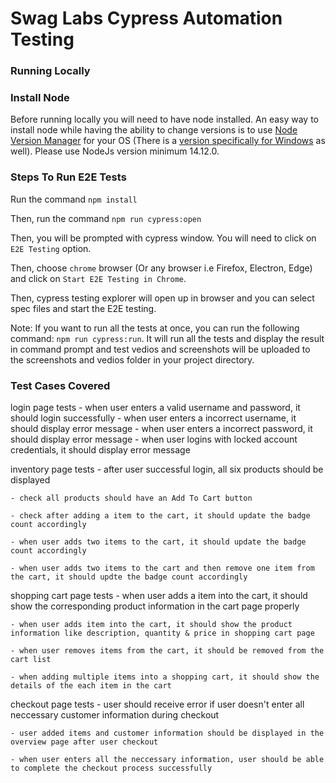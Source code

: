 # Swag Labs Cypress Automation Testing

### Running Locally

### Install Node

Before running locally you will need to have node installed. An easy way to install node while having the ability to change versions is to use [Node Version Manager](https://github.com/nvm-sh/nvm#installing-and-updating) for your OS (There is a [version specifically for Windows](https://github.com/coreybutler/nvm-windows) as well). Please use NodeJs version minimum 14.12.0.


### Steps To Run E2E Tests

Run the command `npm install`

Then, run the command `npm run cypress:open`

Then, you will be prompted with cypress window. You will need to click on `E2E Testing` option.

Then, choose `chrome` browser (Or any browser i.e Firefox, Electron, Edge) and click on `Start E2E Testing in Chrome`.

Then, cypress testing explorer will open up in browser and you can select spec files and start the E2E testing.


Note: If you want to run all the tests at once, you can run the following command: `npm run cypress:run`. It will run all the tests and display the result in command prompt and test vedios and screenshots will be uploaded to the screenshots and vedios folder in your project directory.


### Test Cases Covered

login page tests
    - when user enters a valid username and password, it should login successfully 
    - when user enters a incorrect username, it should display error message 
    - when user enters a incorrect password, it should display error message 
    - when user logins with locked account credentials, it should display error message


 inventory page tests
    - after user successful login, all six products should be displayed 

    - check all products should have an Add To Cart button 

    - check after adding a item to the cart, it should update the badge count accordingly 

    - when user adds two items to the cart, it should update the badge count accordingly 

    - when user adds two items to the cart and then remove one item from the cart, it should updte the badge count accordingly 


  shopping cart page tests
    - when user adds a item into the cart, it should show the corresponding product information in the cart page properly 

    - when user adds item into the cart, it should show the product information like description, quantity & price in shopping cart page

    - when user removes items from the cart, it should be removed from the cart list

    - when adding multiple items into a shopping cart, it should show the details of the each item in the cart


  checkout page tests
    - user should receive error if user doesn't enter all neccessary customer information during checkout 

    - user added items and customer information should be displayed in the overview page after user checkout

    - when user enters all the neccessary information, user should be able to complete the checkout process successfully
    

